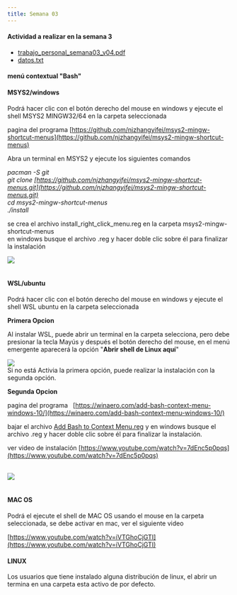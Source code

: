 ```yaml
---
title: Semana 03
---
```


#### **Actividad a realizar en la semana 3**

*   [trabajo\_personal\_semana03\_v04.pdf](https://unab.blackboard.com/bbcswebdav/pid-7923977-dt-content-rid-41152185_1/xid-41152185_1)
*   [datos.txt](https://unab.blackboard.com/bbcswebdav/pid-7923977-dt-content-rid-41132866_1/xid-41132866_1)

#### **menú contextual "Bash"**

#### **MSYS2/windows**

Podrá hacer clic con el botón derecho del mouse en windows y ejecute el shell MSYS2 MINGW32/64 en la carpeta seleccionada

pagina del programa [https://github.com/njzhangyifei/msys2-mingw-shortcut-menus](https://github.com/njzhangyifei/msys2-mingw-shortcut-menus)

Abra un terminal en MSYS2 y ejecute los siguientes comandos

  
_pacman -S git_  
_git clone [https://github.com/njzhangyifei/msys2-mingw-shortcut-menus.git](https://github.com/njzhangyifei/msys2-mingw-shortcut-menus.git)_  
_cd msys2-mingw-shortcut-menus_  
_./install_

se crea el archivo install\_right\_click\_menu.reg en la carpeta msys2-mingw-shortcut-menus  
en windows busque el archivo .reg y hacer doble clic sobre él para finalizar la instalación

  
![](https://unab.blackboard.com/bbcswebdav/pid-7923977-dt-content-rid-41132863_1/xid-41132863_1)  
 

#### **WSL/ubuntu**

Podrá hacer clic con el botón derecho del mouse en windows y ejecute el shell WSL ubuntu en la carpeta seleccionada

**Primera Opcion** 

Al instalar WSL, puede abrir un terminal en la carpeta selecciona, pero debe presionar la tecla Mayús y después el botón derecho del mouse, en el menú emergente aparecerá la opción "**Abrir shell de Linux aquí**"

  
![](https://unab.blackboard.com/bbcswebdav/pid-7923977-dt-content-rid-41132867_1/xid-41132867_1)  
Si no está Activia la primera opción, puede realizar la instalación con la segunda opción. 

**Segunda Opcion**

pagina del programa   [https://winaero.com/add-bash-context-menu-windows-10/](https://winaero.com/add-bash-context-menu-windows-10/)

bajar el archivo [Add Bash to Context Menu.reg](https://unab.blackboard.com/bbcswebdav/pid-7923977-dt-content-rid-41132862_1/xid-41132862_1) y en windows busque el archivo .reg y hacer doble clic sobre él para finalizar la instalación.

ver video de instalación [https://www.youtube.com/watch?v=7dEnc5p0pqs](https://www.youtube.com/watch?v=7dEnc5p0pqs)  
 

  
![](https://unab.blackboard.com/bbcswebdav/pid-7923977-dt-content-rid-41132864_1/xid-41132864_1)  
 

#### MAC OS

Podrá el ejecute el shell de MAC OS usando el mouse en la carpeta seleccionada, se debe activar en mac, ver el siguiente video

[https://www.youtube.com/watch?v=iVTGhoCjGTI](https://www.youtube.com/watch?v=iVTGhoCjGTI)

#### LINUX

Los usuarios que tiene instalado alguna distribución de linux, el abrir un termina en una carpeta esta activo de por defecto.

